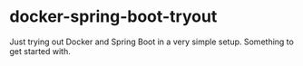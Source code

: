 # docker-spring-boot-tryout
Just trying out Docker and Spring Boot in a very simple setup. Something to get started with.
